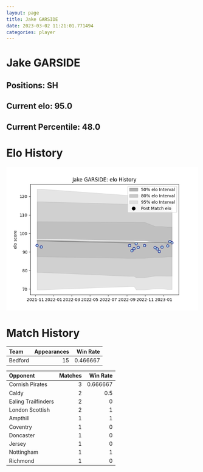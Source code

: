 ```yaml
---  
layout: page  
title: Jake GARSIDE  
date: 2023-03-02 11:21:01.771494  
categories: player  
---
```

# Jake GARSIDE

## Positions: SH

## Current elo: 95.0

## Current Percentile: 48.0

# Elo History


![elo history](history_JakeGARSIDE.png)
# Match History


| Team    |   Appearances |   Win Rate |
|:--------|--------------:|-----------:|
| Bedford |            15 |   0.466667 |

| Opponent            |   Matches |   Win Rate |
|:--------------------|----------:|-----------:|
| Cornish Pirates     |         3 |   0.666667 |
| Caldy               |         2 |   0.5      |
| Ealing Trailfinders |         2 |   0        |
| London Scottish     |         2 |   1        |
| Ampthill            |         1 |   1        |
| Coventry            |         1 |   0        |
| Doncaster           |         1 |   0        |
| Jersey              |         1 |   0        |
| Nottingham          |         1 |   1        |
| Richmond            |         1 |   0        |